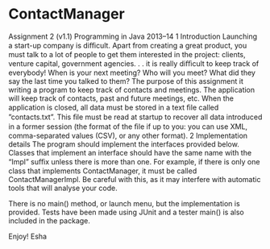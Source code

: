 ContactManager
==============
Assignment 2 (v1.1)
Programming in Java
2013–14
1 Introduction
Launching a start-up company is diﬃcult. Apart from creating a great product, you must talk to a lot of people to
get them interested in the project: clients, venture capital, government agencies. . . it is really diﬃcult to keep track
of everybody!
When is your next meeting? Who will you meet? What did they say the last time you talked to them?
The purpose of this assignment it writing a program to keep track of contacts and meetings. The application
will keep track of contacts, past and future meetings, etc. When the application is closed, all data must be stored in
a text ﬁle called ”contacts.txt”. This ﬁle must be read at startup to recover all data introduced in a former session
(the format of the ﬁle if up to you: you can use XML, comma-separated values (CSV), or any other format).
2 Implementation details
The program should implement the interfaces provided below. Classes that implement an interface should have
the same name with the “Impl” suﬃx unless there is more than one. For example, if there is only one class that
implements ContactManager, it must be called ContactManagerImpl. Be careful with this, as it may interfere with
automatic tools that will analyse your code.

There is no main() method, or launch menu, but the implementation is provided. Tests have been made using JUnit and 
a tester main() is also included in the package.

Enjoy! 
Esha
